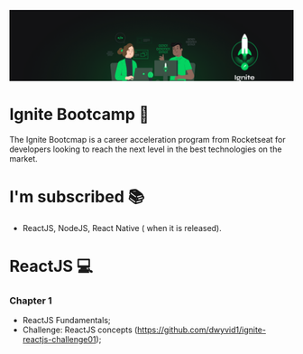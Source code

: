 ![Ignite_Bootcamp](https://github.com/dwyvid1/ignite-bootcamp/blob/master/assets/ignite.png)

# Ignite Bootcamp :rocket:

The Ignite Bootcmap is a career acceleration program from Rocketseat for developers looking to reach the next level in the best technologies on the market.

# I'm subscribed :books:
* ReactJS, NodeJS, React Native (
when it is released).

# ReactJS :computer:
### Chapter 1
* ReactJS Fundamentals;
* Challenge: ReactJS concepts (https://github.com/dwyvid1/ignite-reactjs-challenge01);
